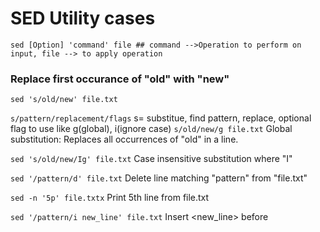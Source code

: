 # SED Utility cases

`sed [Option] 'command' file ## command -->Operation to perform on input, file --> to apply operation`

### Replace first occurance of "old" with "new"
`sed 's/old/new' file.txt`

`s/pattern/replacement/flags`
s= substitue, find pattern, replace, optional flag to use like g(global), i(ignore case)
`s/old/new/g file.txt`
Global substitution: Replaces all occurrences of "old" in a line.

`sed 's/old/new/Ig' file.txt` Case insensitive substitution where "I"

`sed '/pattern/d' file.txt`   Delete line matching "pattern" from "file.txt"

``sed -n '5p' file.txtx``  Print 5th line from file.txt

`sed '/pattern/i new_line' file.txt` Insert <new_line> before <pattern>
